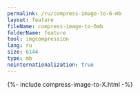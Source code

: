 ```yaml
---
permalink: /ru/compress-image-to-6-mb
layout: feature
fileName: compress-image-to-6mb
folderName: feature
tool: imgcompression
lang: ru
size: 6144
type: mb
nointernationalization: true
---
```

{%- include compress-image-to-X.html -%}
      